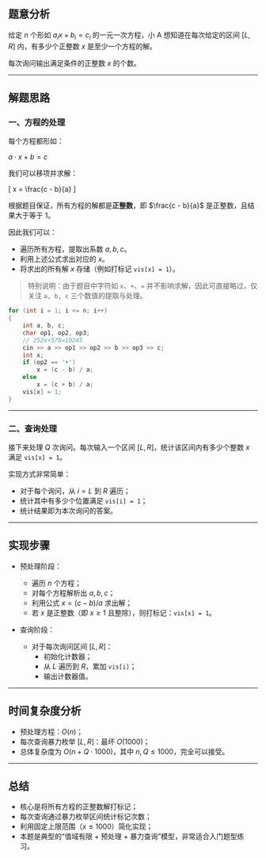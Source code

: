 ## 题意分析

给定 $n$ 个形如 $a_ix + b_i = c_i$ 的一元一次方程，小 A 想知道在每次给定的区间 $[L, R]$ 内，有多少个正整数 $x$ 是至少一个方程的解。

每次询问输出满足条件的正整数 $x$ 的个数。

---

## 解题思路

### 一、方程的处理

每个方程都形如：

$a\cdot x + b = c$


我们可以移项并求解：

\[
x = \frac{c - b}{a}
\]

根据题目保证，所有方程的解都是**正整数**，即 $\frac{c - b}{a}$ 是正整数，且结果大于等于 1。

因此我们可以：

- 遍历所有方程，提取出系数 $a, b, c$。
- 利用上述公式求出对应的 $x$。
- 将求出的所有解 $x$ 存储（例如打标记 `vis[x] = 1`）。

> 特别说明：由于题目中字符如 `x`、`+`、`=` 并不影响求解，因此可直接略过，仅关注 `a, b, c` 三个数值的提取与处理。

```cpp
for (int i = 1; i <= n; i++)
{
    int a, b, c;
    char op1, op2, op3;
    // 252x+578=10245
    cin >> a >> op1 >> op2 >> b >> op3 >> c;
    int x;
    if (op2 == '+')
        x = (c - b) / a;
    else
        x = (c + b) / a;
    vis[x] = 1;
}
```

---

### 二、查询处理

接下来处理 $Q$ 次询问。每次输入一个区间 $[L, R]$，统计该区间内有多少个整数 $x$ 满足 `vis[x] = 1`。

实现方式非常简单：

- 对于每个询问，从 $i = L$ 到 $R$ 遍历；
- 统计其中有多少个位置满足 `vis[i] = 1`；
- 统计结果即为本次询问的答案。

---

## 实现步骤

- 预处理阶段：
     - 遍历 $n$ 个方程；
     - 对每个方程解析出 $a, b, c$；
     - 利用公式 $x = (c - b) / a$ 求出解；
     - 若 $x$ 是正整数（即 $x \geq 1$ 且整除），则打标记：`vis[x] = 1`。

- 查询阶段：
     - 对于每次询问区间 $[L, R]$：
         - 初始化计数器；
         - 从 $L$ 遍历到 $R$，累加 `vis[i]`；
         - 输出计数器值。

---

## 时间复杂度分析

- 预处理方程：$O(n)$；
- 每次查询暴力枚举 $[L, R]$：最坏 $O(1000)$；
- 总体复杂度为 $O(n + Q \cdot 1000)$，其中 $n, Q \leq 1000$，完全可以接受。

---

## 总结

- 核心是将所有方程的正整数解打标记；
- 每次查询通过暴力枚举区间统计标记次数；
- 利用固定上限范围（$x \leq 1000$）简化实现；
- 本题是典型的“值域有限 + 预处理 + 暴力查询”模型，非常适合入门题型练习。
